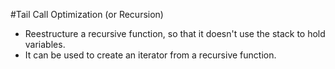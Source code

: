 #Tail Call Optimization (or Recursion)

- Reestructure a recursive function, so that it doesn't use the stack to hold variables.
- It can be used to create an iterator from a recursive function.